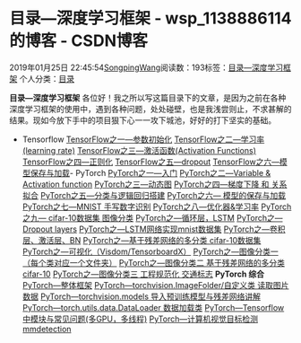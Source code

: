 # 目录—深度学习框架 - wsp_1138886114的博客 - CSDN博客





2019年01月25日 22:45:54[SongpingWang](https://me.csdn.net/wsp_1138886114)阅读数：193标签：[目录—深度学习框架](https://so.csdn.net/so/search/s.do?q=目录—深度学习框架&t=blog)
个人分类：[目录](https://blog.csdn.net/wsp_1138886114/article/category/7724865)








**目录—深度学习框架**
各位好！我之所以写这篇目录下的文章，是因为之前在各种深度学习框架的使用中，遇到各种问题，处处碰壁，也是我浅尝则止，不求甚解的结果。现如今放下手中的项目狠下心一一攻下城池，好好的打下坚实的基础。
- Tensorflow
[TensorFlow之一—参数初始化](https://blog.csdn.net/wsp_1138886114/article/details/86531388)
[TensorFlow之二—学习率 (learning rate)](https://blog.csdn.net/wsp_1138886114/article/details/86547243)
[TensorFlow之三—激活函数(Activation Functions)](https://blog.csdn.net/wsp_1138886114/article/details/86557398)
[TensorFlow之四—正则化](https://blog.csdn.net/wsp_1138886114/article/details/86557650)
[TensorFlow之五—dropout](https://blog.csdn.net/wsp_1138886114/article/details/86583997)
[TensorFlow之六—模型保存与加载](https://blog.csdn.net/wsp_1138886114/article/details/86600995)- PyTorch
[PyTorch之一—入门](https://blog.csdn.net/wsp_1138886114/article/details/86593370)
[PyTorch之二—Variable & Activation function](https://blog.csdn.net/wsp_1138886114/article/details/86605032)
[PyTorch之三—动态图](https://blog.csdn.net/wsp_1138886114/article/details/86607138)
[PyTorch之四—梯度下降 和 关系拟合](https://blog.csdn.net/wsp_1138886114/article/details/86607251)
[PyTorch之五—分类与逻辑回归搭建](https://blog.csdn.net/wsp_1138886114/article/details/86614487)
[PyTorch之六— 模型的保存与加载](https://blog.csdn.net/wsp_1138886114/article/details/86629583)
[PyTorch之七—MNIST 手写数字识别](https://blog.csdn.net/wsp_1138886114/article/details/86633056)
[PyTorch之八—优化器&学习率](https://blog.csdn.net/wsp_1138886114/article/details/87256901)
[PyTorch之九— cifar-10数据集 图像分类](https://blog.csdn.net/wsp_1138886114/article/details/86645680)
[PyTorch之—循环层，LSTM](https://blog.csdn.net/wsp_1138886114/article/details/86672668)
[PyTorch之—Dropout layers](https://blog.csdn.net/wsp_1138886114/article/details/86677990)
[PyTorch之—LSTM网络实现mnist数据集](https://blog.csdn.net/wsp_1138886114/article/details/86674094)
[PyTorch之—卷积层、激活层、BN](https://blog.csdn.net/wsp_1138886114/article/details/86666135)
[PyTorch之—基于残差网络的多分类 cifar-10数据集](https://blog.csdn.net/wsp_1138886114/article/details/86664382)
[PyTorch之—可视化（Visdom/TensorboardX）](https://blog.csdn.net/wsp_1138886114/article/details/87602112)
[PyTorch之—图像分类一（每个类对应一个文件夹）](https://blog.csdn.net/wsp_1138886114/article/details/87809544)
[PyTorch之—图像分类二 基于残差网络的多分类 cifar-10](https://blog.csdn.net/wsp_1138886114/article/details/86664382)
[PyTorch之—图像分类三 工程规范化 交通标志]()
[]()
[]()
**PyTorch 综合**
[PyTorch—整体框架](https://blog.csdn.net/wsp_1138886114/article/details/83717787)
[PyTorch—torchvision.ImageFolder/自定义类 读取图片数据](https://blog.csdn.net/wsp_1138886114/article/details/83620869)
[PyTorch—torchvision.models 导入预训练模型与残差网络讲解](https://blog.csdn.net/wsp_1138886114/article/details/83787181)
[PyTorch—torch.utils.data.DataLoader 数据加载类](https://blog.csdn.net/wsp_1138886114/article/details/84146704)
[PyTorch—Tensorflow中模块与常见问题(多GPU，多线程)](https://blog.csdn.net/wsp_1138886114/article/details/82984468)
[PyTorch—计算机视觉目标检测 mmdetection](https://blog.csdn.net/wsp_1138886114/article/details/83757192)


